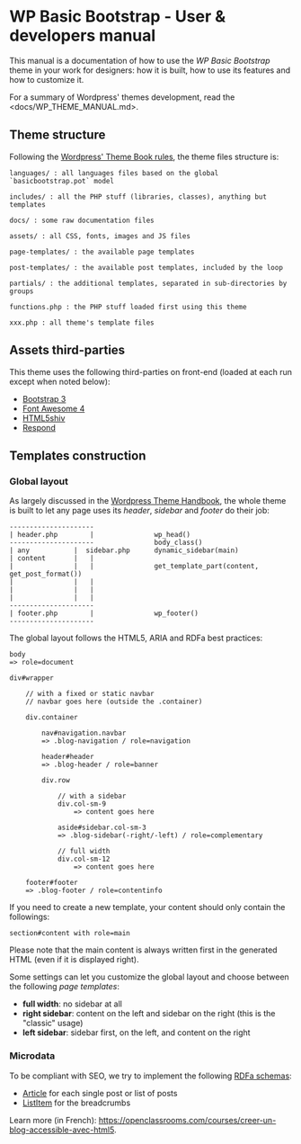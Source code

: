 WP Basic Bootstrap - User & developers manual
=============================================

This manual is a documentation of how to use the *WP Basic Bootstrap* theme in your work for designers: how it is built, how
to use its features and how to customize it.

For a summary of Wordpress' themes development, read the <docs/WP_THEME_MANUAL.md>.


Theme structure
---------------

Following the [Wordpress' Theme Book rules](https://developer.wordpress.org/themes/basics/organizing-theme-files/), the
theme files structure is:

    languages/ : all languages files based on the global `basicbootstrap.pot` model

    includes/ : all the PHP stuff (libraries, classes), anything but templates

    docs/ : some raw documentation files
    
    assets/ : all CSS, fonts, images and JS files

    page-templates/ : the available page templates

    post-templates/ : the available post templates, included by the loop

    partials/ : the additional templates, separated in sub-directories by groups
    
    functions.php : the PHP stuff loaded first using this theme

    xxx.php : all theme's template files


Assets third-parties
--------------------

This theme uses the following third-parties on front-end (loaded at each run except when noted below):

-   [Bootstrap 3](http://getbootstrap.com/)
-   [Font Awesome 4](http://fontawesome.io/)
-   [HTML5shiv](http://github.com/aFarkas/html5shiv)
-   [Respond](http://github.com/scottjehl/Respond)


Templates construction
----------------------

### Global layout

As largely discussed in the [Wordpress Theme Handbook](http://developer.wordpress.org/themes/basics/), the whole theme
is built to let any page uses its *header*, *sidebar* and *footer* do their job:


    ---------------------
    | header.php        |               wp_head()
    ---------------------               body_class()
    | any           |  sidebar.php      dynamic_sidebar(main)
    | content       |   |
    |               |   |               get_template_part(content, get_post_format())
    |               |   |
    |               |   |
    |               |   |
    ---------------------
    | footer.php        |               wp_footer()
    ---------------------


The global layout follows the HTML5, ARIA and RDFa best practices:

    body
    => role=document

    div#wrapper

        // with a fixed or static navbar
        // navbar goes here (outside the .container)

        div.container

            nav#navigation.navbar
            => .blog-navigation / role=navigation

            header#header
            => .blog-header / role=banner
    
            div.row

                // with a sidebar
                div.col-sm-9
                    => content goes here

                aside#sidebar.col-sm-3
                => .blog-sidebar(-right/-left) / role=complementary

                // full width
                div.col-sm-12
                    => content goes here

        footer#footer
        => .blog-footer / role=contentinfo

If you need to create a new template, your content should only contain the followings:

    section#content with role=main

Please note that the main content is always written first in the generated HTML (even if it is displayed right).

Some settings can let you customize the global layout and choose between the following *page templates*:

-   **full width**: no sidebar at all
-   **right sidebar**: content on the left and sidebar on the right (this is the "classic" usage)
-   **left sidebar**: sidebar first, on the left, and content on the right 

### Microdata

To be compliant with SEO, we try to implement the following [RDFa schemas](http://schema.org/):

-   [Article](http://schema.org/Article) for each single post or list of posts
-   [ListItem](http://schema.org/ListItem) for the breadcrumbs

Learn more (in French): <https://openclassrooms.com/courses/creer-un-blog-accessible-avec-html5>.
